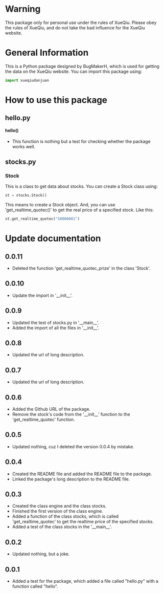 # Warning
This package only for personal use under the rules of XueQiu.
Please obey the rules of XueQiu, and do not take the bad influence for the XueQiu website.

# General Information
This is a Python package designed by BugMakerH, which is used for getting the data on the XueQiu website.
You can import this package using:
```python
import xueqiudanjuan
```

# How to use this package
## hello.py
#### hello()
- This function is nothing but a test for checking whether the package works well.
## stocks.py
### Stock
This is a class to get data about stocks.
You can create a Stock class using:
```python
st = stocks.Stock()
```
This means to create a Stock object.
And, you can use 'get_realtime_quotec()' to get the real price of a specified stock. Like this:
```python
st.get_realtime_quotec("SH000001")
```


# Update documentation
## 0.0.11
- Deleted the function 'get_realtime_quotec_prize' in the class 'Stock'.
## 0.0.10
- Update the import in '\_\_init\_\_'.
## 0.0.9
- Updated the test of stocks.py in '\_\_main\_\_'.
- Added the import of all the files in '\_\_init\_\_'.
## 0.0.8
- Updated the url of long description.
## 0.0.7
- Updated the url of long description.
## 0.0.6
- Added the Github URL of the package.
- Remove the stock's code from the '\_\_init\_\_' function to the 'get_realtime_quotec' function.
## 0.0.5
- Updated nothing, cuz I deleted the version 0.0.4 by mistake.
## 0.0.4
- Created the README file and added the README file to the package.
- Linked the package's long description to the README file.
## 0.0.3
- Created the class engine and the class stocks.
- Finished the first version of the class engine.
- Added a function of the class stocks, which is called 'get_realtime_quotec' to get the realtime price of the specified stocks.
- Added a test of the class stocks in the '\_\_main\_\_'.
## 0.0.2
- Updated nothing, but a joke.
## 0.0.1
- Added a test for the package, which added a file called "hello.py" with a function called "hello".